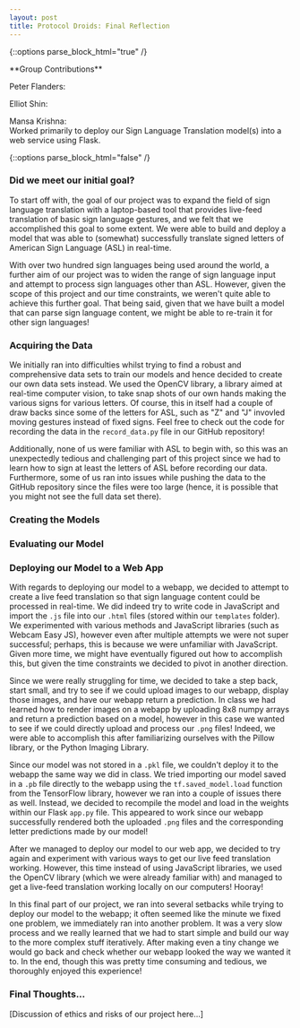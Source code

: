 ```yaml
---
layout: post
title: Protocol Droids: Final Reflection
---
```

{::options parse_block_html="true" /}
<div class="gave-help">
**Group Contributions**

Peter Flanders: <br>

Elliot Shin: <br>

Mansa Krishna: <br>
Worked primarily to deploy our Sign Language Translation model(s) into a web service using Flask. 
</div>
{::options parse_block_html="false" /}

### Did we meet our initial goal? 
To start off with, the goal of our project was to expand the field of sign language translation with a laptop-based tool that provides live-feed translation of basic sign language gestures, and we felt that we accomplished this goal to some extent. We were able to build and deploy a model that was able to (somewhat) successfully translate signed letters of American Sign Language (ASL) in real-time. 

With over two hundred sign languages being used around the world, a further aim of our project was to widen the range of sign language input and attempt to process sign languages other than ASL. However, given the scope of this project and our time constraints, we weren't quite able to achieve this further goal. That being said, given that we have built a model that can parse sign language content, we might be able to re-train it for other sign languages!

### Acquiring the Data
We initially ran into difficulties whilst trying to find a robust and comprehensive data sets to train our models and hence decided to create our own data sets instead. We used the OpenCV library, a library aimed at real-time computer vision, to take snap shots of our own hands making the various signs for various letters. Of course, this in itself had a couple of draw backs since some of the letters for ASL,  such as "Z" and "J" invovled moving gestures instead of fixed signs. Feel free to check out the code for recording the data in the `record_data.py` file in our GitHub repository!

Additionally, none of us were familiar with ASL to begin with, so this was an unexpectedly tedious and challenging part of this project since we had to learn how to sign at least the letters of ASL before recording our data. Furthermore, some of us ran into issues while pushing the data to the GitHub repository since the files were too large (hence, it is possible that you might not see the full data set there). 

### Creating the Models

### Evaluating our Model

### Deploying our Model to a Web App
With regards to deploying our model to a webapp, we decided to attempt to create a live feed translation so that sign language content could be processed in real-time. We did indeed try to write code in JavaScript and import the `.js` file into our `.html` files (stored within our `templates` folder). We experimented with various methods and JavaScript libraries (such as Webcam Easy JS), however even after multiple attempts we were not super successful; perhaps, this is because we were unfamiliar with JavaScript. Given more time, we might have eventually figured out how to accomplish this, but given the time constraints we decided to pivot in another direction. 

Since we were really struggling for time, we decided to take a step back, start small, and try to see if we could upload images to our webapp, display those images, and have our webapp return a prediction. In class we had learned how to render images on a webapp by uploading 8x8 numpy arrays and return a prediction based on a model, however in this case we wanted to see if we could directly upload and process our `.png` files! Indeed, we were able to accomplish this after familiarizing ourselves with the Pillow library, or the Python Imaging Library. 

Since our model was not stored in a `.pkl` file, we couldn't deploy it to the webapp the same way we did in class. We tried importing our model saved in a `.pb` file directly to the webapp using the `tf.saved_model.load` function from the TensorFlow library, however we ran into a couple of issues there as well. Instead, we decided to recompile the model and load in the weights within our Flask `app.py` file. This appeared to work since our webapp successfully rendered both the uploaded `.png` files and the corresponding letter predictions made by our model!

After we managed to deploy our model to our web app, we decided to try again and experiment with various ways to get our live feed translation working. However, this time instead of using JavaScript libraries, we used the OpenCV library (which we were already familiar with) and managed to get a live-feed translation working locally on our computers! Hooray!

In this final part of our project, we ran into several setbacks while trying to deploy our model to the webapp; it often seemed like the minute we fixed one problem, we immediately ran into another problem. It was a very slow process and we really learned that we had to start simple and build our way to the more complex stuff iteratively. After making even a tiny change we would go back and check whether our webapp looked the way we wanted it to. In the end, though this was pretty time consuming and tedious, we thoroughly enjoyed this experience!

### Final Thoughts...
[Discussion of ethics and risks of our project here...]
